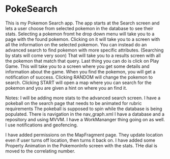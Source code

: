 # PokeSearch

This is my Pokemon Search app.
The app starts at the Search screen and lets a user choose from selected pokemon in the database to see their stats.
Selecting a pokemon fromt he drop down menu will take you to a page with the found pokemon. Clicking on it will take 
  you to a screen with all the information on the selected pokemon.
You can instead do an advanced search to find pokemon with more specific attributes. (Searching by stats will come very soon)
That will take you to a results screen with all the pokemon that match that query. 
Last thing you can do is click on Play Game.
This will take you to a screen where you get some details and information about the game.
When you find the pokemon, you will get a notification of success.
Clicking RANDOM will change the pokemon to search.
Clicking START will open a map where you can search for the pokemon and you are given a hint on where you an find it.

Notes:
I will be adding more stats to the advanced search screen.
I have a pokeball on the search page that needs to be animated for rubric requirements
The pokeball is supposed to spin while the database is being populated.
There is navigation in the nav_graph.xml
I have a database and a repository and using MVVM.
I have a WorkMananger thing going on as well.
I use notifications and geofencing.


I have added permissions on the MapFragment page. They update location even if user turns off location, then turns it back on.
I have added some Property Animation in the PokemonInfo screen  with the stats. THe dial is moved to the correlating number.
